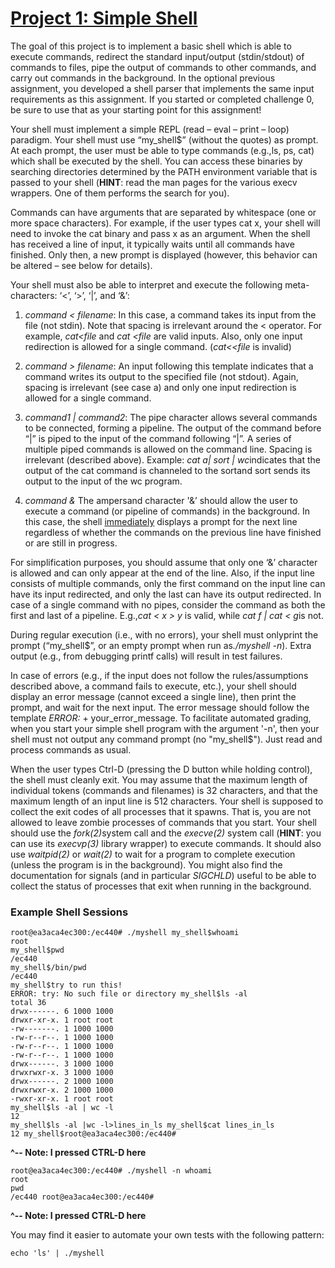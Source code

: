 # <ins>Project 1: Simple Shell</ins>
The goal of this project is to implement a basic shell which is able to execute commands, redirect the standard input/output (​stdin/stdout​) of commands to files, pipe the output of commands to other commands, and carry out commands in the background. In the optional previous assignment, you developed a shell parser that implements the same input requirements as this assignment. If you started or completed challenge 0, be sure to use that as your starting point for this assignment!

Your shell must implement a simple REPL (read – eval – print – loop) paradigm. Your shell must use “​my_shell$​” (without the quotes) as prompt. At each prompt, the user must be able to type commands (e.g., ​ls​, ​ps​, ​cat​) which shall be executed by the shell. You can access these binaries by searching directories determined by the PATH environment variable that is passed to your shell (__HINT__: read the man pages for the various execv wrappers. One of them performs the search for you).

Commands can have arguments that are separated by whitespace (one or more space characters). For example, if the user types ​cat x​, your shell will need to invoke the cat​ binary and pass ​x​ as an argument. When the shell has received a line of input, it typically waits until all commands have finished. Only then, a new prompt is displayed (however, this behavior can be altered – see below for details).

Your shell must also be able to interpret and execute the following meta-characters: ‘<’, ‘>’, ‘|’, and ‘&’:

1. *command​ < ​filename​*: In this case, a command takes its input from the file (not stdin). Note that spacing is irrelevant around the < operator. For example, ​*cat<file*​ and *​cat <file​* are valid inputs. Also, only one input redirection is allowed for a single command. (​*cat<<file* ​is invalid)

2. *command​ > ​filename​*: An input following this template indicates that a command writes its output to the specified file (not stdout). Again, spacing is irrelevant (see case a) and only one input redirection is allowed for a single command.

3. *command1 | command2*: The pipe character allows several commands to be connected, forming a pipeline. The output of the command before “​|​” is piped to the input of the command following “​|​”. A series of multiple piped commands is allowed on the command line. Spacing is irrelevant (described above). Example: *​cat a| sort | wc*​ indicates that the output of the ​cat​ command is channeled to the ​sort​ and ​sort​ sends its output to the input of the ​wc​ program.

4. *command &* The ampersand character '​&​’ should allow the user to execute a command (or pipeline of commands) in the background. In this case, the shell <ins>immediately</ins> displays a prompt for the next line regardless of whether the commands on the previous line have finished or are still in progress.

For simplification purposes, you should assume that only one ‘​&​’ character is allowed and can only appear at the end of the line. Also, if the input line consists of multiple commands, only the first command on the input line can have its input redirected, and only the last can have its output redirected. In case of a single command with no pipes, consider the command as both the first and last of a pipeline. E.g., ​​*cat < x > y​​* is valid, while ​​*cat f | cat < g​​* is not.

During regular execution (i.e., with no errors), your shell must ​only​ print the prompt (“my_shell$”, or an empty prompt when run as ​*./myshell -n​*). Extra output (e.g., from debugging printf calls) will result in test failures.

In case of errors (e.g., if the input does not follow the rules/assumptions described above, a command fails to execute, etc.), your shell should display an error message (cannot exceed a single line), then print the prompt, and wait for the next input. The error message should follow the template ​​*ERROR:*​ + your_error_message. To facilitate automated grading, when you start your simple shell program with the argument '​-n​', then your shell must not output any command prompt (no "my_shell$"). Just read and process commands as usual.

When the user types Ctrl-D (pressing the D button while holding control), the shell must cleanly exit. You may assume that the maximum length of individual tokens (commands and filenames) is 32 characters, and that the maximum length of an input line is 512 characters. Your shell is supposed to collect the exit codes of all processes that it spawns. That is, you are not allowed to leave zombie processes of commands that you start. Your shell should use the ​*fork(2)*​​ system call and the *​​execve(2)*​​ system call (​**HINT​**: you can use its *execvp(3)* library wrapper) to execute commands. It should also use *​​waitpid(2)​​* or *wait(2)* to wait for a program to complete execution (unless the program is in the background). You might also find the documentation for signals (and in particular ​​*SIGCHLD*​​) useful to be able to collect the status of processes that exit when running in the background.

### Example Shell Sessions

    root@ea3aca4ec300:/ec440# ./myshell my_shell$whoami
    root
    my_shell$pwd
    /ec440
    my_shell$/bin/pwd
    /ec440
    my_shell$try to run this!
    ERROR: try: No such file or directory my_shell$ls -al
    total 36
    drwx------. 6 1000 1000
    drwxr-xr-x. 1 root root
    -rw-------. 1 1000 1000
    -rw-r--r--. 1 1000 1000
    -rw-r--r--. 1 1000 1000
    -rw-r--r--. 1 1000 1000
    drwx------. 3 1000 1000
    drwxrwxr-x. 3 1000 1000
    drwx------. 2 1000 1000
    drwxrwxr-x. 2 1000 1000
    -rwxr-xr-x. 1 root root
    my_shell$ls -al | wc -l
    12
    my_shell$ls -al |wc -l>lines_in_ls my_shell$cat lines_in_ls
    12 my_shell$root@ea3aca4ec300:/ec440#

**^-- Note: I pressed CTRL-D here**

    root@ea3aca4ec300:/ec440# ./myshell -n whoami
    root
    pwd
    /ec440 root@ea3aca4ec300:/ec440#

**^-- Note: I pressed CTRL-D here**

You may find it easier to automate your own tests with the following pattern:
    
    echo 'ls' | ./myshell